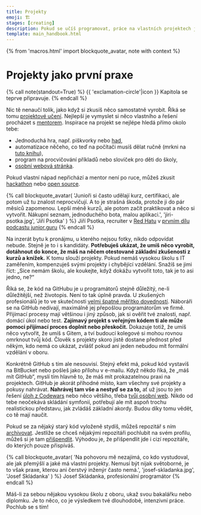 ```yaml
---
title: Projekty
emoji: 🏗️
stages: [creating]
description: Pokud se učíš programovat, práce na vlastních projektech je nejdůležitější věc na tvé cestě
template: main_handbook.html
---
```


{% from 'macros.html' import blockquote_avatar, note with context %}

# Projekty jako první praxe

{% call note(standout=True) %}
  {{ 'exclamation-circle'|icon }} Kapitola se teprve připravuje.
{% endcall %}

Nic tě nenaučí tolik, jako když si zkusíš něco samostatně vyrobit. Říká se tomu [projektové učení](https://cs.wikipedia.org/wiki/Projektov%C3%A9_u%C4%8Den%C3%AD). Nejlepší je vymyslet si něco vlastního a řešení procházet s [mentorem](mentoring.md). Inspirace na projekt se nejlépe hledá přímo okolo tebe:

*   Jednoduchá hra, např. piškvorky nebo [had](https://naucse.python.cz/2018/snake-brno/),
*   automatizace něčeho, co teď na počítači musíš dělat ručně (mrkni na [tuto knihu](https://automatetheboringstuff.com)),
*   program na procvičování příkladů nebo slovíček pro děti do školy,
*   [osobní webová stránka](candidate.md#osobni-web-a-blog).

Pokud vlastní nápad nepřichází a mentor není po ruce, můžeš zkusit [hackathon](collaboration.md) nebo [open source](collaboration.md).

{% call blockquote_avatar(
  'Junioři si často udělají kurz, certifikaci, ale potom už tu znalost neprocvičují. A to je strašná škoda, protože ji do pár měsíců zapomenou. Lepší méně kurzů, ale potom začít praktikovat a něco si vytvořit. Nákupní seznam, jednoduchého bota, malou aplikaci.',
  'jiri-psotka.jpg',
  'Jiří Psotka'
) %}
  Jiří Psotka, recruiter v [Red Hatu](https://www.redhat.com/en/jobs) v [prvním dílu podcastu junior.guru](../podcast/1.jinja)
{% endcall %}

Na inzerát bytu k pronájmu, u kterého nejsou fotky, nikdo odpovídat nebude. Stejně je to i s kandidáty. **Potřebuješ ukázat, že umíš něco vyrobit, dotáhnout do konce, že máš na něčem otestované základní zkušenosti z kurzů a knížek.** K tomu slouží projekty. Pokud nemáš vysokou školu s IT zaměřením, kompenzuješ svými projekty i chybějící vzdělání. Snažíš se jimi říct: „Sice nemám školu, ale koukejte, když dokážu vytvořit toto, tak je to asi jedno, ne?“

Říká se, že kód na GitHubu je u programátorů stejně důležitý, ne-li důležitější, než životopis. Není to tak úplně pravda. U zkušených profesionálů je to ve skutečnosti [velmi špatné měřítko dovedností](https://www.benfrederickson.com/github-wont-help-with-hiring/). Náboráři se na GitHub nedívají, maximálně jej přepošlou programátorům ve firmě. Přijímací procesy mají většinou i jiný způsob, jak si ověřit tvé znalosti, např. domácí úkol nebo test. **Zajímavý projekt s veřejným kódem ti ale může pomoci přijímací proces doplnit nebo přeskočit.** Dokazuje totiž, že umíš něco vytvořit, že umíš s Gitem, a tví budoucí kolegové si mohou rovnou omrknout tvůj kód. Člověk s projekty skoro jistě dostane přednost před někým, kdo nemá co ukázat, zvlášť pokud ani jeden nebudou mít formální vzdělání v oboru.

Konkrétně GitHub s tím ale nesouvisí. Stejný efekt má, pokud kód vystavíš na BitBucket nebo pošleš jako přílohu v e-mailu. Když někdo říká, že „máš mít GitHub“, myslí tím hlavně to, že máš mít prokazatelnou praxi na projektech. GitHub je akorát příhodné místo, kam všechny své projekty a pokusy nahrávat. **Nahrávej tam vše a nestyď se za to,** ať už jsou to jen řešení [úloh z Codewars](practice.md) nebo něco většího, třeba [tvůj osobní web](candidate.md#osobni-web-a-blog). Nikdo od tebe neočekává skládání symfonií, potřebují ale mít aspoň trochu realistickou představu, jak zvládáš základní akordy. Budou díky tomu vědět, co tě mají naučit.

Pokud se za nějaký starý kód vyloženě stydíš, můžeš repozitář s ním [archivovat](https://docs.github.com/en/repositories/archiving-a-github-repository/archiving-repositories). Jestliže se chceš nějakými repozitáři pochlubit na svém profilu, můžeš si je tam [přišpendlit](https://github.blog/2016-06-16-pin-repositories-to-your-github-profile/). Výhodou je, že přišpendlit jde i cizí repozitáře, do kterých pouze přispíváš.

{% call blockquote_avatar(
  'Na pohovoru mě nezajímá, co kdo vystudoval, ale jak přemýšlí a jaké má vlastní projekty. Nemusí být nijak světoborné, je to však praxe, kterou ani čerstvý inženýr často nemá.',
  'josef-skladanka.jpg',
  'Josef Skládanka'
) %}
  Josef Skládanka, profesionální programátor
{% endcall %}

Máš-li za sebou nějakou vysokou školu z oboru, ukaž svou bakalářku nebo diplomku. Je to něco, co je výsledkem tvé dlouhodobé, intenzivní práce. Pochlub se s tím!

<!-- {#

https://dariagrudzien.com/posts/the-one-about-your-github-account/

kam veřejně napsat, že tady chybí https://junior.guru/handbook/practice/#najdi-si-projekt info o tom, že projekt nemusí být unikátní? že to může klidně být todolist
protože mám pocit, že si to tak 2/3 lidí myslí, možná i víc

https://free-for.dev/

Challenging projects every programmer should try - Austin Z. Henley
https://austinhenley.com/blog/challengingprojects.html

https://www.frontendmentor.io/

https://codingcompetitions.withgoogle.com/codejam
https://adventofcode.com

Prozkoumat tohleto od Radka - https://www.codingame.com/start

ODKAZ + Oficiálna windows calkulacka je napisana v C++, open source tu https://github.com/microsoft/calculator Kalkulačky napísané v pythone nájdete tu https://github.com/topics/calculator-python

Návrhy na menší projekty, které si začínající programátor může zkusit udělat

Zen advice about code ownership
https://twitter.com/vboykis/status/1325972944636567553

jak na projekty https://discord.com/channels/769966886598737931/769966887055392768/897411691321643018

projekty: hypotecni kalkulacka, bot na CI o pocasi, git scraper, ...

nápady na "domácí projekty"

projekty vs zadání na pohovory

č.d jako projekt https://discord.com/channels/769966886598737931/769966887055392768/809182650497105930

Jak na projekty
https://docs.google.com/document/d/1gk-sER2SHuW6T9sJZyYg5nMUaKNh0w2_-5HCGiF9zxs/edit
https://discord.com/channels/769966886598737931/769966887055392768/817042156581421086

https://blog.cesko.digital/2021/06/zkuste-open-source

tipy na projekty - č.d nebo okopírovat věc (spotify, yablko kurz viz link)
https://www.linkedin.com/feed/update/urn:li:activity:6796762431776403456/
https://www.codementor.io/projects

https://www.heroine.cz/zeny-it/7047-jak-si-vybudovat-portfolio-a-ukazat-co-uz-v-it-umite

koľko HODÍN DENNE musím PROGRAMOVAŤ? (programátor radí) https://www.youtube.com/watch?app=desktop&v=LG-d_BOZE6k

big book of small python projects https://nostarch.com/big-book-small-python-projects, https://overcast.fm/+YStfd8vYo


https://www.facebook.com/groups/frontendistiprace/posts/3175112979423874

Jak tady už lidi radí, kurz nestačí - i kdyby ti to na kurzu nastokrát opakovali 🙂 Pár takových kurzů se blíží k tomu, aby to stačilo, ale i tak někdy pochybuju. Až se něco naučíš, potřebuješ si to pak sám na něčem vyzkoušet a dokázat tím sobě a později na pohovoru ostatním, že nabyté znalosti dokážeš samostatně aplikovat. Samostatně neznamená, že ti nesmí nikdo radit, to vůbec, ale že sám postupuješ a postupně něco tvoříš, debuguješ, hledáš řešení, vybíráš řešení, aplikuješ rady, analyzuješ problém, rozvrhneš si práci.

Takže přesně jak tady padlo, udělat appku na počítání slepic. Nejdřív jen HTML a CSS, pak něco rozhýbat přes JS. Pak přidat počítání bobků slepic. Pak přidat uložení do localstorage. Pak přidat možnost lajkovat slepice. Pak vylepšit design. Pak to třeba přepsat do nějakého frameworku. Tohle si po večerech ladit, ptát se všech okolo když se na něčem zasekneš, získávat sebedůvěru a učit se při tom další věci, které při tom samy vyplynou (Git, API, atd.) a budeš potřebovat je pochopit.

V průběhu to někam nahrát a ukazovat lidem, ať si do toho klikají a počítají slepice. Třeba ti i napíšou, že to nefunguje dobře na mobilu, nebo něco poradí. Nemusí to být hotové, protože to nebude hotové nikdy. Kód nahraješ třeba na ten GitHub a do CV dáš na oboje odkaz - na kód i výsledek. Vyladíš CV a už v průběhu, co vylepšuješ kalkulačku na slepice, začneš CVčko posílat na juniorní nabídky, nebo sem napíšeš znovu a nabídneš se, ale už s něčím v ruce. Jak by vypadal tvůj status tady, kdyby k němu byl odkaz na kalkulačku slepic? 😃 Jako zní to vtipně, ale já si myslím, že bys pár nabídek práce už i dostal.

Přes vlastní projekt máš šanci kompenzovat neformální vzdělání, které máš díky kurzu, rozšířit si vzdělání o další praktické věci, upevnit svoje sebevědomí a mít v ruce něco, co ukážeš na pohovoru. Pokud se budeš v průběhu tvorby projektu ptát a chodit na srazy Frontendistů a networkovat, najdeš si už i nějaké kámoše v oboru, kteří ti poradí, nebo něco dohodí.

Já tohle lidem radím na https://junior.guru/handbook/ a v klubu https://junior.guru/club/, který jsem pro juniory vytvořil přesně za účelem toho, aby měli někoho po ruce a dostalo se jim pomoci. Z toho co pozoruju, toto je ten osvědčený postup, jak ve tvém případě (a případě Zuzka Procházková, která tu psala komentář) postupovat.

Automated Code Review for C#, C++, Java, CSS, JS, Go, Python, Ruby, TypeScript, Scala, CoffeeScript, Groovy, C, PHP, Dockerfile, Shell, YAML, Vue, HTML, Swift, Kotlin, PowerShell, Dart and R source code | CodeFactor
https://www.codefactor.io/

TODO přidat do projektu:

Me osobne prijde, ze nejlepsi zpusob jak "se to naucit" je najit si problem(y) ktery te tizi, a zkusit s tim neco udelat. Zacnes od drobnosti (ano, na zacatku je tezky zjistit, co je drobnost, ale to je soucast procesu uceni se) typu "rucne neco opakovane pisu do excelu, tak si na to udelam program", nebo "hraju onlinovku a zajima me jak optimalne utracet zdroje a posilat vojacky do bitvy" (hmm, existuje vubec jeste fenomen veic jako Duna online a tak? Citim se starej), pak si zkusis napsat treba jednoduchou skakacku, nebo neco co ti pomuze ucenim se treba ciziho jazyka. Zjistis ze existuje neco jako sit a internet, tak si zkusis k ty skakacce treba pripsat druhyho hrace ovladanyho po siti...

pythonanywhere
https://www.facebook.com/groups/ucimepython/permalink/2784405088331098/

Nápady na projekty
https://www.reddit.com/r/learnprogramming/comments/i2c0ud/keep_being_told_to_build_projects_but_dont_know/

Python projects for beginners
https://www.reddit.com/r/opensource/comments/i2bqyx/i_made_3_current_python_projects_for_beginners/

Python Projects with Source Code – Practice Top Projects in Python
https://data-flair.training/blogs/python-projects-with-source-code/

Čus - v dnešním videu vysvětluje jak začít s prgáním, má tam doporučení na nějaký tutoriály, to je celkem standardní, ale na konci se mi líbí jak zmiňuje svůj první programovací projekt, to mi občas chybí, něco hodně konkrétního. https://www.youtube.com/watch?v=khqIPspzh4A

https://www.practicepython.org/exercises/

Jak na projekty - jak zjistit zda jsem si nevymyslel blbost
https://discord.com/channels/769966886598737931/789045589869461536/911723281869053952

web scraping sandbox
http://toscrape.com/

https://www.vaclavaky.cz/
https://github.com/jandolezal/energy-mix
https://jakbude.herokuapp.com/

review
https://discord.com/channels/769966886598737931/1089219133968752650/1096078922724163615

https://dariagrudzien.com/posts/the-one-about-giving-and-receiving-feedback/

Jak sehnat jobíky
https://discord.com/channels/769966886598737931/769966887055392768/857539026194399232


PROC NEDELAT ESHOPY
Rozhodně ne jako byznys model pro začátečníka v oboru. Fungující byznys modely v tomto směru:
- Jsme velmi náročný eshop a máme vlastní inhouse tým lidí, kteří ho dělají (Alza, Mall, CZC…).
- Jsme velká firma, která dělá pouze systém pro eshopy a to prodáváme ostatním (Shopify, v česku ShopSys), ostatní u nás provoz eshopu de facto outsourcují.
- Jsme velká agentura s týmy lidí a jsme schopni vytvořit nebo dlouhodobě tvořit náročný eshop úplně na míru jako subdodavatel. (Vlastně nevím, jestli toto v roce 2021 opravdu ještě existuje?)
- Jsme malá agentura nebo profesionál na volné noze. Umím(e) dobře WordPress, WooCommerce, Shopify, apod., všechno zvládám(e) naklikat, nastavit, přizpůsobit, doplnit custom šablony, nainstalovat pluginy, propojit, atd.
Třeba https://www.digismoothie.com/ je česká firma o pár lidech, dělají eshopy na míru, ale dělají je tak, že použijou Shopify a postaví to na tom 🙂 Protože kdyby měli dělat všechno, tak je to za a) zbytečné, b) by se zbláznili z toho, jak by se nadřeli.
Čím menší jsi, tím spíš se živíš rozšiřováním polotovaru v podobě WordPressu apod., jinak je to naprosto nerentabilní. Neříkám, že jako freelancer neseženeš zakázku na zhotovení eshopu, ale takové zakázky považuju za spojení pomýleného zadavatele a pomýleného zhotovitele, protože jeden nebo druhý by měli tušit, že platit zhotovení eshopu od úplných základů je blbost a reálně to má smysl opravdu až pro level na úrovni Alza, Mall, CZC, atd.
https://www.facebook.com/groups/144621756262987/permalink/847188889339600/?comment_id=847716445953511&reply_comment_id=848019465923209


včera a předevčírem mi bublinou prolétlo tohle vlákno https://twitter.com/varjmes/status/1363607492765376513, kde se lidé vyjadřují k tomu, jestli dělají side projects nebo ne. spousta lidí programuje v práci, ve volném čase už ne, to myšlení o programátorovi, co programuje od rána do noci se už posunulo. časté jsou sebevzdělávací side projects - vyzkoušet si technologie apod. nebo "cesta je cíl" - hraní si s projektem, ale nikdy nedokončit.

tipy na projekty
https://www.theguardian.com/news/datablog/2012/apr/25/baby-names-data
https://www.theguardian.com/news/datablog/2012/feb/14/highstreet-clothes-size-chart

Charakter juniorniho projektu
https://discord.com/channels/769966886598737931/788826407412170752/861505874539446282

--- https://discord.com/channels/769966886598737931/789087476072710174/862669093898813440
Jako nástroj doporučim naprosto boží TablePlus. Velmi lightweight, velmi rychlý, relativně levný https://tableplus.com/
---


--- https://discord.com/channels/769966886598737931/789087476072710174/864057143056662528
Zrovna ve čtvrtek jsem se na to víc koukal a úvodní video z této stránky má asi 25 minut a dá slušnou představu 😀
https://docs.docker.com/get-started/
---


--- https://discord.com/channels/769966886598737931/789087476072710174/864484645721604097
V minulosti měli limit 18 hod./den. Teď mají 550 hod./měsíc, případně 1000 hod./měsíc, když ověříš svojí identitu platební kartou. Průměrný měsíc má 730 hod. (konstanta, kterou je dobré si pamatovat, když procházíš ceníky cloudových služeb), takže by to mělo být v pohodě, i když tam pošleš Pingdoma/UptimeRobota.

Zdroj: https://devcenter.heroku.com/articles/free-dyno-hours#free-dyno-hour-pool
---


--- https://discord.com/channels/769966886598737931/769966887055392768/859041142553051138
Z mých poznámek, kde se dají sehnat projekty na rozjezd:

- https://junior.guru/practice/#projects
- dobrovolničení pro https://cesko.digital/
- okopírovat existující věc (viz co píše <@!419662350874837003> nebo yablko tu https://www.linkedin.com/feed/update/urn:li:activity:6796762431776403456/, nebo úplně pecka je toto https://github.com/danistefanovic/build-your-own-x )
- zpracování dat o jménech https://www.theguardian.com/news/datablog/2012/apr/25/baby-names-data, o velikostech oblečení https://www.theguardian.com/news/datablog/2012/feb/14/highstreet-clothes-size-chart
- nějaká další inspirace tady https://www.codementor.io/projects
- https://data-flair.training/blogs/python-projects-with-source-code/
- https://automatetheboringstuff.com/
- tady je spousta dalších nápadů  https://www.reddit.com/r/learnprogramming/comments/i2c0ud/keep_being_told_to_build_projects_but_dont_know/

Nejlepší samozřejmě je, když k tomu máš nějaký osobní vztah, tzn. něco, co ti usnadní život nebo tě bude bavit, ať už je to program, který analyzuje výdaje na účtu, hypoteční kalkulačka na míru, procvičování počítání pro děti, osobní web o nějakém koníčku... Trochu už se to řešilo i tady https://discord.com/channels/769966886598737931/769966887055392768/817042156581421086
---


--- https://discord.com/channels/769966886598737931/788832177135026197/887690090162298930
Al Sweigart byl teď hostem podcastu https://realpython.com/podcasts/rpp/77/  právě kvůli té nové knížce. Docela inspirativní na poslech a obsah knihy je volně i online zde: https://inventwithpython.com/bigbookpython/
---


--- https://discord.com/channels/769966886598737931/789107031939481641/990100877064953856
Chceš ale vlastně vědět, jestli už je máš znalosti na to to zkusit, že?

Takovou informaci ti koukání na ta zadání bohužel nemusí dát, protože nevíš jak na to, co z toho zvládneš budou reagovat v té firmě. Někde mají hodně velká zadání, která „nejdou“ dodělat, chtějí třeba vidět, kam se dostaneš za dva dny a jak to bude vypadat apod.

Neříkám, že se z toho něco nedozvíš, ale dává mi větší smysl udělat si samostatný projekt (tedy ne takový, kterým tě provází nějaký tutorial) a pak to jít zkoušet už na ty pohovory.

Nevíš na co narazíš. Ten proces není nějak standardizovaný jako maturity, firmy jsou různý, dělaj různý věci a lidi v nich jsou taky různí, takže co stačí někde nemusí stačit jinde atd.

Samozřejmě jde i o to, jestli chceš/potřebuješ změnu co nejrychleji nebo je ti jedno, že budeš doma sedět třeba půl roku nebo rok „zbytečně“. Ono i kdybys řekl, že se „to chceš pořádně naučit“ tak si myslím, že po nějakých základech už se stejně rychleji budeš učit ve firmě už jen protože tomu budeš moci věnovat o dost víc času.
---


--- https://discord.com/channels/769966886598737931/769966887055392768/974343605437206548
Mít každý, i malý projekt, v gitu není špatný nápad, zvykat si s tím pracovat je důležité.

Jestli to pak chceš poslat i na GitHub je na tobě. Je to tvůj GitHub a je ok tam mít i nějaké rozpracované nebo banální věci veřejně.

Ale! Pokud hledáš první práci, mysli ale na to, že ten GitHub tě reprezentuje a pokud už se na něj bude někdo dívat, tak nebude mít moc času ani motivace to procházet všechno. Proto si myslím, že je lepší tam mít 2-5 tvých nejlepších projektů a ostatní skrýt, protože pokud se tam někdo dostane, může si udělat mylný dojem o tom, jak komplexní věci už zvládáš.
Jasně, odkážeš na ně z CV přímo, ale nikdy nevíš, kdo a jak se kam dostane…
---


--- https://discord.com/channels/769966886598737931/769966887055392768/974689373226422292
Čtu tvůj případ až teď a chtěl jsem poradit, ale nemám co 😎 Už tady všechno padlo:

1. Pokud už máš v něčem základy, šup a tvořit, vykašli se na další kurzy a učení teorie. Nejvíc se teď naučíš tím, že vytvoříš něco reálného, ať už to bude super mario nebo appka počasí se sluníčky a mráčky. Můžeš projet <#788826190692483082>, nebo můžeme zkusit něco vymyslet speciálně pro tebe. Je jedno co to bude, jako praxe a jako ukázka na pohovoru se počítá cokoliv, klidně webovka pro tvoje morče, pexeso s dinosaury, nebo kalkulačka pojištění. Začít s něčím malým a pak po kouskách vylepšovat, sdílet to tady, klidně rozpracované, nechávat si radit (to je odpověď <@971787978689089676> jak nevyhořet na vlastním projektu <:thisisfine:900831851361501214> ).

2. Dva pohovory jsou málo a motivoval bych tě, ať zkoušíš dál, ale pokud nemáš projekt, tak to dělat nebudu. Vytvoř si projekt, vylepšuj ho postupně, ukazuj ho pak jako praxi, kterou máš. Nech si vyladit CV podle https://junior.guru/handbook/cv/ v <#839059491432431616>. A potom až selže desátý pohovor, pojďme se zamyslet nad tím, kde je problém.

Dík <@652142810291765248>, <@971787978689089676>, <@814084764838658111>, <@866239781313708045> a dalším, že jste už <@567592397647773706> tak pěkně poradili <:meowthumbsup:842730599906279494>
---


--- https://discord.com/channels/769966886598737931/788832177135026197/969844861714984980
Narazila jsem na toto, super jako inspirace na projekty: https://copyassignment.com/
---


--- https://discord.com/channels/769966886598737931/811910392786845737/966807181519372338
<:react:842332165822742539> React-like framework v <:python:842331892091322389> Pythonu pro terminál 🙂 Třeba se to bude někomu hodit na projekt: https://github.com/Textualize/textual
---


--- https://discord.com/channels/769966886598737931/788832177135026197/965331497106165800
**Hromada zdrojů pro ruzné UI, stock media, Icons, Favicons, tools a miliarda dalšího!**
_Doporučuji si to připíchnout někde do záložek :-)_

_Velmi často aktualizované a přidávané další užitečné zdroje._

- https://github.com/bradtraversy/design-resources-for-developers#favicons
---


--- https://discord.com/channels/769966886598737931/769966887055392768/965219975793098842
Tip na projekt: když nevíte, co nového vytvořit, zkuste místo toho něco zkopírovat 🙂 https://dev.to/eknoor4197/i-built-a-devto-clone-from-scratch-including-the-api-56k9
To mi připomíná, že někdo takhle před lety přinesl na pohovor do Seznamu vlastnoručně vytvořenou kopii Seznam homepage. Prý byl úspěšný 🙂 Dává to smysl i z toho pohledu, že pak mate hromadu společných témat k diskuzi.
---


--- https://discord.com/channels/769966886598737931/769966887055392768/907183575244345355
https://www.reddit.com/r/learnprogramming/comments/2a9ygh/1000_beginner_programming_projects_xpost/
---


--- https://discord.com/channels/769966886598737931/811910782664704040/1085161148330029156
Třeba má někdo detailnější poznámky, ale alespoň body ze včerejšího povídání tady v klubovně.
Nebudu to ale vysvětlovat ani rozepisovat.

**Časté chyby začátečníků, když píšou HTML a CSS**
– nekódují podle návrhu, přestože to je většina práce pro většinu těch, co CSS tvoří
– kódují podle návrhu v PNG/JPG apod. místo Figmy (případně XD nebo Sketche)
– berou návrh příliš doslova (vlevo 39px, vpravo 40px…)
– berou návrh od oka: nedávají hodnoty z Figmy
– kopírují „CSS“ z Figmy, přestože 98 % těch hodnot nemá správné jednotky, případně nejsou dostatečné (font-family)
– nastavují `width` častěji než je nutno a ještě pevnými jednotkami (nevyužívají % apod.)
– nastavují `height`, které není potřeba nastavovat skoro nikdy – výška elementů vzniká z velikosti obsahu (často velikosti písma, line-height atd.) jeho paddingů, marginů, borderů atd. ne tak, že nastaví `height`
– zbytečně zaokrouhlují, i 5 desetinných míst je v pořádku
– používají padding tam, kde by stačil margin nebo dokonce gap
– nevyužívají dědičnost vlastností pro nastavení vlastností textu v celé stránce/webu
– jejich css selektory kopírují strukturu v HTML např. `body header p { … }` apod.
– používají v selektorech ID (stačí elementy, třídy + pseudoelementy, pseudotřídy atd.)
– využívají proměnné (custom properties v CSS nebo proměnné v Sassu) tam, kde nemají moc smysl
– používají _CSS reset_, který „smaže“ přiliš mnoho výchozích vlastností a musí je pak znovu nastavovat, spousta práce navíc
– mají „špatně“ nevalidní kód, nevyužívají validátor („dobře“ nevalidní kód je takový, který nic nerozbije, validita sama o sobě velkou hodnotu nemá)
– nekomentují si kód a za pár dní neví proč tam je to, co tam je

A dvě věci, které jsem myslím nezmínil.
– v Sassu příliš vnořují, špatně se to čte
– neporovnávají návrh s výsledkem v prohlížeči
– netestují ve všech možných šířkách (a případně i výškách).
---


--- https://discord.com/channels/769966886598737931/811910782664704040/1077904819328651344
V <#1075155024965025792> <@1016967149371277323> otevřela téma webu jako portfolia frontendisty.
Nemyslím si, že je nutné ho mít, ale mají ho všichni klienti <:coreskill:929824061071192084> CoreSkillu, kteří s námi procházejí cestou z „umím málo“ do „mám první práci“.

Proč? Protože je to výborné zadání na jednoduchý statický web, kterým začínáme a je méně motivující dělat nějaký cvičný, který se pak zahodí, než tohle, co má nějakej smysl a navíc obsah je jasnej. Taky je časem větší motivace ho upravovat a vylepšovat.
---


--- https://discord.com/channels/769966886598737931/1069298711202644051/1072093745635405924
Já vím, jak jsi to myslel, ale trochu se v tom pošťourám 🙂
> použitelná pro prezentaci mých dovedností, když odkaz posílám při odpovídání na nabízené pracovní pozice
Něco jsi vytvořil a je to odrazem tvých znalostí. Použitelné je tedy cokoliv, co zrovna vytvoříš, jelikož to dává firmě informaci o tom, co zhruba tě budou potřebovat doučit. (Slovo „zrovna” je důležité, protože neaktualizovaná věc stará půl roku, rok, by už asi tvé současné znalosti neodrážela.) Neexistuje žádná laťka projektu, za kterou když se dostaneš, je to použitelné. Můžeme vychytat nějaké chybky, které dělá každý začátečník. Ty si je opravíš a tím vylepšíš své znalosti. Takže se nestane opět nic jiného, než že projekt zrcadlí tvé znalosti. Prostě tvoř, vylepšuj a sem tam to zkus poslat na nějaké firmy s CVčkem. Pak ta otázka nestojí, jestli je to dost dobré, ale jestli si ta konkrétní firma vyhodnotí, že na ty konkrétní úkoly, na které tě potřebuje, tě se zvými zdroji zvládne zaučit z té úrovně, kterou si domyslí podle tvého projektu.
---


--- https://discord.com/channels/769966886598737931/1067513448168181850/1067758031472967750
hele mám 6 projektů
---


--- https://discord.com/channels/769966886598737931/1054825337160212571/1057998994980221040
<@668226181769986078> Myslím si, že i jinak proaktivní jedinci můžou mít s projekty problém, ať už se bavíme o jejich vymýšlení nebo realizaci. Společný projekt podle mě člověka více "nakopne", vyzkouší si (byť třeba v hodně omezené míře) spolupracovat s někým jiným a může se u toho naučit věci, se kterými se u samostatného projektu setkat nemusí 🙂 Může se tak třeba podílet i na něčem větším, co by jinak sám nezvládl. Někdo by to taky mohl vidět jako hybrida vlastního projektu a přispívání do něčeho open-source 🤷‍♂️

Moje představa zjednodušeně v bodech ⬇️ ⬇️ ⬇️ Hlavní jsou první dva body, další dva už jsou jen takové doplňky.
---


--- https://discord.com/channels/769966886598737931/1049695821962170498/1049697487209910272
Zkusím ti to dilema vyřešit: pokud se hlásíš na frontendové pozice, tak to musíš mít 100%, pokud ne, tak nepotřebuješ ani web.
---


--- https://discord.com/channels/769966886598737931/983615979881906197/983620893458702356
Pokud bys neměl projekt, tak na https://www.frontendmentor.io/ jsou zadání včetně návrhů.

Tenhle je zadarmo https://www.frontendmentor.io/challenges/space-tourism-multipage-website-gRWj1URZ3 (spíš webovka, ale můžeš ji udělat v Reactu, že jo…)

Jsou tam i víc JS věci typu pexeso https://www.frontendmentor.io/challenges/memory-game-vse4WFPvM a další
https://www.frontendmentor.io/challenges?difficulties=5,4&languages=HTML|CSS|JS

**Pokud bys dělal něco jinýho než *Space tourism*, tak si zaplať těch 12 dolarů na 1 měsíc a stáhni si zadání včetně souboru Figma, což je grafický program ve kterým dělá návrhy webů většina designérů. Je zadarmo (pro tvoje účely) a měl bys umět z něj vytáhnout jak co má přesně vypadat.**
---


--- https://discord.com/channels/769966886598737931/1113873887445397564/1113931127531520050
Junior guru je skvělá příručka. Nauč se základy , udělej alespoň jeden velkej projekt, vymazli github -cv. Následoval jsem tyhle kroky a fungovalo to. Ale nemůžeš vynechat ten projekt. Musíš si prostě tim ušpinit ruce a zaměstnat hlavu. Když si vymyslíš svůj, bude tě to více bavit. Ale musíš vytvářet. A googlit ,jak na ty dílči kroky, ne procházet něčí osnovu. Protože to tě nenutí tolik přemýšlet. člověk  nesmí skončit u piškvorek z návodu, musí přidat něco svého co ho donutí se posunout. A bude to nepříjemné, když se zasekneě. Stalo se mi to hodněkrát. Celý den jsem strávil na tom , jak udělat jednu věc, kterou senior napíše za  20 minut.  Bylo to peklo, říkal jsem si , tohle už je můj limit.  Ale pak jsem to vždy nějak napsal a fungovalo to. Po třech měsích v práci se stydím, za svůj projekt, se kterým jsem se o tu práci ucházel. Ale podle mě bylo to co zaměstnavatele přimělo mě vyzkoušet. To , že se pokusím udělat to co jsem si dal za úkol i když to je náročné. Protože ten projekt je  pro začátečníka podle mě náročnější než kurz.  Ale zábavnější. A určitě tě vědomí toho, že si to dokázal vyrobit, naplní víc, než certifikát.
Nechci hodnotit výše zmíněné kurzy,  určitě mohou pomoci získat znalosti. Ale upřímně si polož otázku, jestli ty nepotřebuješ jen aplikovat a procvičit to, co už si minimálně jednou slyšel. Fandím ti. Máš výdrž a když nepolevíš, tak se ti ten cíl splní. Sleduji tě už dlouho a opravdu držím palce. Kdyby si měl pocit, že se chceš na něco z mé cesty zeptat, klidně napiš. Ale opravdu, zkus jít za tu hranu, toho, co se ti třeba nechce..tam tě totiž čeká to ,co chceš 🙂
---


--- https://discord.com/channels/769966886598737931/788826190692483082/1119196194686648410
Pro ilustraci, tady je screenshot z plánovací tabulky, jak probíhal vývoj tohoto projektu.
---


---
https://neal.fun/space-elevator/ a dalsi na https://neal.fun/ jako inspirace
---


--- https://discord.com/channels/769966886598737931/811910782664704040/1136353788438007968
Zajímavé věci se ženou do CSS. Líbí se mi, jak si s tím vším borec hraje ❤️ Prostě jen proto, že může. Možná je to inspirace i pro juniory - až budete pracovat, tak budete muset dělat na užitečných věcech. Ale ve svých projektech si můžete hrát 😄 https://slideslive.com/39000629/supercharge-your-skills-with-creative-coding
---


--- https://discord.com/channels/769966886598737931/811910392786845737/1127897051741560883
Přivedlo mě to i na projekt refurb, který umí „modernizovat“ kód: https://github.com/dosisod/refurb Umím si představit, že by to šlo pustit na kódu nováčka v Pythonu a že by to umělo doporučit, jak nějaké věci jde s novějšími verzemi Pythonu udělat jednodušeji nebo chytřeji.
---


--- https://discord.com/channels/769966886598737931/811910392786845737/1127896694323949619
Zajímavý článek o tom, jak použít GitHub API a najít zajímavé nové projekty v Pythonu za účelem toho, že by do nich mohl člověk třeba i přispět v rámci open source: https://mostlypython.substack.com/p/exploring-recent-python-repositories
---


--- https://discord.com/channels/769966886598737931/769966887055392768/1196419372537876502
Často tu někdo řeší/řešil **výběr/vypracování prvního projektu**. Můžu doporučit tento článek: https://blog.boot.dev/education/building-your-first-coding-project/ Jsou tam samozřejmě zmíněně věci týkající se přímo dané vzdělávací platformy a zaměření (backend), ale i tak si myslím, že jde o dobré čtení 🙂
---


https://nedbatchelder.com/text/kindling.html


--- https://discord.com/channels/769966886598737931/1202963994420449380/1203002747532877874
Souhlasim s tim co bylo receno, ostatne se ti bude i lepe povidat o projektu, ktery je ti blizsi a ktery pouzivas. Dulezite take je, v jakem je ten projekt stavu - velky dojem, alespon na me, udela treba README kde je popsane jak projekt spustit, prilozene testy, nejaka standardizace atd proste ty veci ktere jsou casto vnimane jako "navic" a pritom jsou tolik dulezite pro realnou praci v pythonu. Zaroven jsou to ty veci, ktere cloveka bavi kdyz dela na projektu co je mu blizky a bavi ho si to vysperkovavat.

Par bodu na ktere se doporucuju podivat (a bez kterych si nedokazu predstavit realny projekt v jakekoliv firme):

* `README.md` s popisem co a jak to dela, jak to nainstalovat a rozjet
* `pyproject.toml` (nebo `setup.py`, `setup.cfg`, konkretni implementace je vcelku jedno) se zavislostmi (vcetne verzi)
* `pre-commit` s beznymi hooky jako `black` nebo `isort` ci `flake8`
* testy + instrukce jak je pustit v README
* Continuous Integration (CI) bohate staci github actions
* `Dockerfile` ci rovnou `docker-compose.yaml` ktery pusti cloveku demo
* screenshot (pokud je to relevantni) v README

Neni potreba ani jedna z tech veci a asi nikdo neceka, ze takovy projekt bude mit vsechny, ale kazda pomuze. Vzdy radsi uvidim jeden projekt ktery ma alespon par techto veci nez 4x rozpracovany tutorial.
---


--- https://discord.com/channels/769966886598737931/1206299260153237544/1206341306700529715
Souhlas s ostatními a trochu to rozepíšu:
- **více autorů kódu?** čtu: paráda umí nějak spolupracovat na kódu a když budu chtít vidět, co dělala ona, není to moc problém i když pokud to bylo nějak vymezené (třeba A dělal frontend a B dělala backend), tak bych to ještě rovnou zmínil v README
- v extrému si umím i představit, že na větším „cizím“ projektu někdo udělá pár pull requestů, tak odkáže přímo na ně a ne nutně na celý projekt
- **reviews?** čtu: super, někdo se už tomu začátečníkovi věnoval, není to čistej samouk, kterej má většinou hrozný díry
- i když je to projekt toho jednoho člověka nebo není, tak bych se stejně ptal, jak to funguje, co tam bylo těžký atd. jeden člověk dneska může, klidně i sám, spoustu věcí opsat nebo si nechat vygenerovat AI, aniž by jim příliš rozuměl.
---


Don't contribute to open source
https://www.youtube.com/watch?v=5nY_cy8zcO4


--- https://discord.com/channels/769966886598737931/1076121659976720494/1212283617808486411
Kdo obcas koukne na muj github, tak si muze vsimnout, ze tam pribyvaji ruzne casti kodu, nove tridy, metody a tak.
S <@708265650619154521> jsme udelali ohromny pokrok (alespon z me strany) a navic se na tom hodne ucim. Velky plus je to, ze mi Dale pomaha hodne 🙂
Jde to dobrym smerem, momentalne pracujeme na vyberu hry. Je to trochu tvrdsi orisek pro me, ale na druhou stranu uz vim +- co a jak. Chybi mi jeste ta zkusenost, kterou ma Dale.
Dale mi vcera odpoledne poslal zajimavou a velmi motivujici zpravu, cituji: ,,Neboj se experimentovat, neboj se
udelat rozhodnuti, vzdycky to muzes prepsat, zvykej si na to. Udelat "spravne" rozhodnuti na zacatku je temer nemozne.”

Toto me hodne namotivovalo 🙂
---


--- https://discord.com/channels/769966886598737931/788826407412170752/1212371552457330719
A nemá smysl se tím, především v případě domácího projektu, nějak trápit. Mám co mám. Ukážu, co mám. Jasně, za půl roku můžu třeba ukázat víc, ale to je nekonečný závod. Je lepší nechat posoudit druhou stranu, jestli je to pro ně dost, než se upinat na to, ze něco musí mít nějakou laťku, aby to bylo “dokončené” 🤷‍♂️
---


--- https://discord.com/channels/769966886598737931/769966887055392768/1212356957240033331
> My advice to a beginner dev struggling with their side-projects would be to always make sure that you're doing them for yourself, and for the right reasons. Instead of approaching your first project purely as a means to make it big or to impress recruiters, see it firstly as a means to learn and explore what's possible.
https://robbowen.digital/wrote-about/abandoned-side-projects/
---


--- https://discord.com/channels/769966886598737931/1215708215527088218/1217120094392553503
Přijde mi strašně super, že když něco vytvoříš, tak si z toho uděláš video, aby to šlo ukázat. Odkaz na takovou věc se pak dá dát i do CVčka a je to mnohem efektnější, než ukazovat kód. Je jasný, že kód je to důležité, ale holt jsme jenom lidi a když se to dobře odprezentuje, vždycky to zaujme víc. Kéž by tohle umělo víc juniorů.
---


Souhlasím, že dělat nějaké projekty navíc po večerech by nemělo být nutnou podmínkou, ale u juniorů to tak bohužel je, a to především u těch, kteří usilují o career switch a musí tím kompenzovat chybějící formální vzdělání nebo prostě jakoukoliv jinou praxi.


Zadání práce na doma mi dává smysl jen pokud není kód, nad kterým se můžu s kandidátem bavit a když ten kód je, ideálně bez práce dostupný na GitHubu, tak nemá cenu je zadávat.
A na pohovoru se budu (kromě samotné náplně práce) bavit právě o tom kódu… Ne každý si může dovolit mít projekty, ale pořád je to mnohem víc lidí, než si může dovolit studovat VŠ.


Když jsme u toho, tak sice říkáme GitHub a veřejně, ale ve skutečnosti prostě chci vidět kód a pokud je vystavený takhle, tak je to prostě pohodlné, nic víc.


Ber to tak, že na GitHub ti nikdo nekouká, i když je to veřejné, dokud mu k tomu nedáš hodně dobrý důvod. Těch profilů je tam milion a dá velkou práci způsobit, aby se tam někdo na něco koukal, když chceš 🙂


@Honza Javorek jj, o tom vím, díky. Používám ještě popis repositáře, aby na první pohled bylo jasné, že jsem nepsala kód, ale odněkud převzala.

K ostatním projektům doplň informace přímo na GitHubu i do README.md a někam je nasaď, statické jdou přímo na GitHubu.

GitHub mám, ale projektov nemám veľa, sú skôr menšie a momentálne pracujem na jednom rozsiahlom, na ktorom to celé sebaprezentovanie tak nejak staviam. Tiež som si vzala k srdcu rady ohľadom GitHubu a pomaly dokončujem popisy a Readme ku všetkým projektom, takže keď to budem mať hotové, tak to určite zazdieľam do


![👍](https://discord.com/assets/7a934d8b65db3219592b.svg) **dobrý nápad**: Poslat se žádostí o práci odkaz na svůj veřejný projekt na GitHubu
![👎](https://discord.com/assets/cac0458c05c01c5f03c1.svg) **špatný nápad**: Poslat se žádostí o práci odkaz na svůj veřejný projekt na GitHubu, kam jste commitli a pushli také složky jako `__pycache__`, `node_modules` a další a taky přístupy na ssh, k databázi a k emailu, které ta aplikace využívá.
- Tak poprvé se to dá pochopit, když se to stane podruhé, tak už je to docela špatný (a smutný).
- Github se to trochu snaží hlídat, ale samozřejmě to není stoprocentní: [https://docs.github.com/en/code-security/secret-security/about-secret-scanning](https://docs.github.com/en/code-security/secret-security/about-secret-scanning "https://docs.github.com/en/code-security/secret-security/about-secret-scanning")
- Jasně. Ty složky, co jsem jmenoval, se do verzovacího systému nepřidávají, protože to nemá smysl. Je to spíš znak toho, že ti jako samoukovi a začátečníkovi něco uteklo.
- Ostatně to druhý taky, ale přeci jen to je o dost větší chyba, protože jde o bezpečnost.
- Přístupy = heslo + jméno.
- SSH je vlastně přístup na nějaký server [https://searchsecurity.techtarget.com/definition/Secure-Shell](https://searchsecurity.techtarget.com/definition/Secure-Shell "https://searchsecurity.techtarget.com/definition/Secure-Shell")
- Databázi taky nechceš mít veřejně přístupnou a ani nějaký e-mailový účet.
- Jsou místa v konfiguracích nebo prostě v kódu, kde je potřeba ty přístupy mít, to je jasný, ale řeší se to tak, aby nebyly přímo v kódu a tedy v repozitáři i kdyby nebyl veřejný.



- název repozitáře `python-012021.` mě triggeruje hned dvakrát - ta tečka na konci, a to (asi) datum, které se dá vykládat třemi způsoby ![🙂](https://discord.com/assets/6e72cca8dcf91e01fac8.svg)
- `.DS_Store` má asi být v `.gitignore`, ale aspoň je vidět, že máš macOS ![🙂](https://discord.com/assets/6e72cca8dcf91e01fac8.svg) (např. v [https://github.com/MartinaHytychova/martinahytychova.github.io](https://github.com/MartinaHytychova/martinahytychova.github.io "https://github.com/MartinaHytychova/martinahytychova.github.io"))
- tohle asi taky mělo být v gitignore? [https://github.com/MartinaHytychova/CSharp_Calculator/tree/master/obj](https://github.com/MartinaHytychova/CSharp_Calculator/tree/master/obj "https://github.com/MartinaHytychova/CSharp_Calculator/tree/master/obj") a adresář bin nejspíš taky
- hele, apiKey ![🙂](https://discord.com/assets/6e72cca8dcf91e01fac8.svg) [https://github.com/MartinaHytychova/pet-finder/blob/main/src/db.js](https://github.com/MartinaHytychova/pet-finder/blob/main/src/db.js "https://github.com/MartinaHytychova/pet-finder/blob/main/src/db.js")
- jinak ten pet-finder vypadá už aspoň docela netriviálně ![👍](https://discord.com/assets/7a934d8b65db3219592b.svg) ![🙂](https://discord.com/assets/6e72cca8dcf91e01fac8.svg) škoda, že má generické readme. A dokonce i nasazené to je ![👍](https://discord.com/assets/7a934d8b65db3219592b.svg) [https://pet-finder.netlify.app/#/](https://pet-finder.netlify.app/#/ "https://pet-finder.netlify.app/#/")
- Pokud zakladate novy repozitar na GitHubu, muzete rovnou pridat .gitignore pro dany jazyk/ide. Pripadne se da pro vetsinu jazyku stahnout tady - [https://github.com/github/gitignore](https://github.com/github/gitignore "https://github.com/github/gitignore")
- S těmi tokeny apod. doporucuju projít si [https://12factor.net/](https://12factor.net/ "https://12factor.net/"), to je v podstatě standard, jak se dnes delaji webové aplikace z hlediska konfigurace, nasazováni, apod. Mnoho lidi by řeklo ze to je takový nepsany, obecně prijimany standard, ale on není nepsany, je popsaný tady na tom webu ![😀](https://discord.com/assets/503f3c92fca30bb4275f.svg) Především [https://12factor.net/config](https://12factor.net/config "https://12factor.net/config") se konkrétně zabývá tím jak dělat konfiguraci tak, aby se nemusel nějaký token nebo heslo commitnout do gitu, kde to uvidí všichni
- gitignore.io




Bylo by fajn v tom CV k MealPalu dát nějaký testovací login. Ne každému se bude chtít registrovat, aby viděl funkcionalitu uvnitř a venku jí tolik k vidění není a to je velká škoda!

Vše, co jsem nenapsal mi přijde fakt fajn 👍 , máš u všeho na GH popisky, readme (u jednoho ne, ale to je nějakej cvičnej Czechitas projektík, možná bych ho schoval), url atd. Máš i pořádnej velkej projekt a tak dále. Držím palce.


Jinak pokud bys chtěl ještě víc zdůraznit, že https://github.com/spaze/libini-djgpp je jen pro archivní účely, můžeš teď na GH repo přímo označit jako archivované, což dá návštěvníkům na první pohled jasnou message. Je to repo > settings > dole dole dole danger zone > Archive this repository


https://www.drmaciver.com/2015/04/its-ok-for-your-open-source-library-to-be-a-bit-shitty/


Taky mrkni na .gitignore a přidej si tam složku .idea.


Mrkni na https://www.makeareadme.com/ jsou tam dobré tipy na to, jak a co napsat.

Taky využij funkce GitHubu a doplň popisy těch projektů. Radši dobrou češtinou než špatnou angličtinou.

Nicméně v kódu je asi lepší angličtina pro názvy proměnných i když upřímně je to to poslední, co bych při zkoumání toho, jak někdo přemýšlí řešil. To už by mě víc zajímalo, jestli ty názvy opravdu popisují to, co obsahují nebo co funkce dělají…



Těm projektům na Githubu chybí třeba popis, co to vlastně je, jak to funguje, a odkaz na nasazenou verzi, ale asi na tom ještě pracuješ. Bude se to hodit, až/pokud se těmito projekty a svým Github profilem budeš prezentovat při hledání práce.

gitleaks projdou kod a oznami vsechno co vypada jako token atd.



dobrá, upravím to podle toho co jste mi napsal, zdá se to celkem i rozumné, a jsem rád za nějakou zpětnou vazbu od někoho kdo se tomu aktivně věnuje, mohl bych se ještě zeptat jak by měl vypadat ideálně github? většina projektu mam převážně ve azure devops, a jen nějaké vybrané jsem si dal do nového github učtu https://github.com/LukePavelka

jedno zadaní od firmy, které jsem vypracoval, jsem si dal taky na github, kritickou chybu nejspiš vidim v tom že jsem udělal jeden velky commit až pak když jsem to měl skoro hotové



Líbí se mi, že projekty maji README, ze kterého jde pochopit, o co jde. Kód samotný úplně neposoudím, ale jinak mi to přijde v pohodě. Jestli je někde jeden velký commit, s tím nic nenaděláš, pokud by se tě na to ptali u pohovoru, tak řekneš, že si to uvědomuješ a že se holt učíš, tak už víš, že se to má dělat jinak. Ale ani jeden velký commit, pokud je na začátku projektu, není úplně chyba. Typicky „initial commit“ v repozitáři může být dost velký, protože před tím, než byl kód Open Source na GitHubu, mohl vzniknout někde vedle a tímto commitem se vše teprve dostalo do repozitáře.



Vpravo nahoře se dá u jednotlivých projektů kdyžtak dopsat jedna větička o projektu a přidat případně odkaz, pokud projekt třeba jede někde spuštěný a má svou webovku.



Zaujalo mě, že některé projekty mají dva contributors, podle jména si vyvozuji, že máš dva GitHub účty. Je pro to nějaký důvod? Přijde mi škoda dělit svou aktivitu na dva účty, pokud ten jeden nepoužíváš na nějakou podvratnou činnost nebo jej nechceš spojovat s vážnou prací (ale jak vidíš, tím že tam má commity, tak se na něj stejně doklikám). Pokud jeden účet nepoužíváš, repozitáře lze přesunout mezi uživateli. Commity na účty GitHub páruje podle e-mailů, takže stačí starý účet smazat a e-mail, pod kterým jsou commity vytvořeny, si přidat k tomu účtu, který chceš používat (GitHub účet může být spárovaný na více e-mailů).


A k těm si vyplň **dobře** 1) popis, abych rychle zjistil o co jde už z přehledu a url přímo na GitHubu, abych se mohl podívat na běžící web, pokud to jde (k tomu ne moc podstatná věc, [https://pet-finder.netlify.app/#/](https://pet-finder.netlify.app/#/ "https://pet-finder.netlify.app/#/") -> [https://pet-finder.netlify.app/](https://pet-finder.netlify.app/ "https://pet-finder.netlify.app/")) 2) readme soubor, nějaký rady na [https://www.makeareadme.com/](https://www.makeareadme.com/ "https://www.makeareadme.com/") abych jako zkoumač toho, co umíš a) snadno a bez práce zjistil o co jde detailněji a třeba jaký technologie / knihovny atd. si tam použila atd. b) uměl si to v případě zájmu snadno rozjet a otestovat sám c) viděl, že dokumentuješ

U každého projektu minimálně do README napsat co to je (mapa útulků), v čem to je vyrobené (React...), proč jsi to vyrobila (dlouhodobě urdžovaný hobby projekt / jednorázové cvičení na kurzu / nějaká cvičení / ...).

A pokud si jsi vědoma nedostatků na tom projektu, lze je do README napsat a přiznat taky: třeba že víš, že tam nejsou testy nebo že blbne přihlašování, ale už se projektu intenzivně nevěnuješ, tak to tak necháváš. Nebo že se k tomu zas někdy chceš vrátit, až bude čas, a napsat, co se tam chystáš vylepšit (todo / roadmap)


dokumentace: Začal bych minimalistickou verzí, kterou zvládneš třeba za hodinu nebo méně. Prostě si dej časový limit a stihni to. Rozepsat to případně můžeš potom.

Já bych asi nějaký opravdu „odpadní“ nebo interní, dočasný apod. radši dal private, míň práce než psát u každýho, že to je jen cosi, co není nic moc a není to udržovaný, což si stejně spousta lidí nepřečte a nedá se vyloučit, že na to nějak nenarazí.


Za sebe: do repositářů, které pošleš, budu koukat na kód a jak pracuješ s gitem. Do těch ostatní nahlédnu také, ale bude mě zajímat spíš jejich historie, než kód: jestli je to tvůj kód, nebo cizí, jak jsou velké commity a jaké píšeš commit messages. To totiž vypovídá o tom, jaké máš návyky: pokud jsou tam commit messages ve stylu "asdfasdf", kde jsou navíc soubory, které spolu očividně nesouvisí, tak to nejspíš značí, nepostupuješ dostatečně organizovaně a ve stresu přestaneš dodržovat konvence. Ten, kdo dokáže udržovat smysluplnou historii vždy, má určitě plus.
Já na tohle zkusím napsat svůj pohled. Dělám většinou technické hodnocení kandidátů a většinou mám max 15-20 minut, abych se dozvěděl co nejvíc o kandidátovi před ústním pohovorem. Takže pokud mám v ruce konkrétní repo, začnu tím. Pak se samozřejmě podívám i zběžně na ostatní projekty. Za mě je lepší, že vidím nějakou aktivitu, i když to jsou školní projekty. Ale rozhodně chlubit se čistě školními projekty nedoporučuji (jsou zde i výjimky). V kódu se většinou dívám jak ten člověk píše kód = má jednotný styl (teď jsem viděl školní projekt, kdy v části souborů bylo odsazeno tabem místo 4 mezer v pythonu), jestli tam používá české komentáře (na tohle jde zavést řeč) Jelikož se u nás ve firmě komunikuje výhradně v AJ, tak u nás musí být všechen kód komentován v AJ... Doporučuji, zkus si tohle 20 minutové kolečko sama na náhodném uživateli a dá ti to představu, kolik zhruba stihneš projít. U ústního pohovoru se pak na kód trochu obrátím, ale zajímají mě i další věci, které v kódu nenajdu.


„... každého věc a svoboda mít na GitHubu co chce.“ To není tak úplně pravda: znám člověka, co na GitHubu chtěl mít práci někoho jiného, vydávat jí za svojí a vydělávat na ní. To bych určitě neoznačoval za jeho svobodu. ![🙂](https://discord.com/assets/6e72cca8dcf91e01fac8.svg) Vím, extrémní případ, ale i s tím je nutné počítat a jakýkoliv kód s nejasným autorstvím (nebo očividně zkopírovaný odjinud) může vyvolat otázky.

Jasně, psal jsem to ne absolutně, ale v kontextu juniorů, kteří podle mě někdy až moc přemýšlí nad tím, jestli by jejich GitHub neměl být učesaný na míru pohovorům. Můj názor je, že ne, že GitHub je moje osobní skříň, kam si odkládám cokoliv, na čem pracuju. Že ta skříň je zároveň i vitrínka pro kolemjdoucí, to je jen příjemný bonus, protože nemusím posílat kód, který chci někomu ukázat, po zipech v mailu.



Když to tady tak čtu, tak mi čím dál víc dává smysl varianta, ke které zatím směřuju: mít pár veřejných projektů v repre verzi = bez komentářů nebo s minimalistickýma v AJ, a zbytek, nebo klidně totéž, v private výukové verzi = podrobně okomentované, abych si i s delším odstupem byla schopná vzpomenout, proč jsem něco napsala tak a tak. Rozhodně ale takové komentáře nemůžu vystavovat veřejně, s tím mám už i přímou negativní zkušenost. Tolik k té svobodě na githubu ![🙂](https://discord.com/assets/6e72cca8dcf91e01fac8.svg)



--- https://discord.com/channels/769966886598737931/1090649291804135485/1090912862542766121

Pokud ti to pomůže, tak je to asi nejčastější chyba začátečníků. Možná bych to měl mít někde napsané, až budu mít v příručce hezkou stránku o projektech 🤔

---


--- https://discord.com/channels/769966886598737931/1082249171278512151/1083785079702163496

Na GitHubu může být ještě detailnější, ale tam nebude koukat recruiter, ten mrkne CV, řekne si, hele má nějakou appku, něco dělá, to pošlu dál. Na GH zase kouká spíš ten technickej člověk, co to posuzuje, mrkne na README, mrkne na kód.

---


--- https://discord.com/channels/769966886598737931/1082316811703427102/1082316817424466000
Mám nějaké vlastní drobné "projekty" a ráda bych je na GitHub dala jako ukázku práce, hlavně přímo kvůli hledání práce, kvůli komunitnímu hodokvasu a poznámkám ani ne 🙂 A teď.
Mám například aplikaci v shiny (dělám v Rku). Takže na GH nahraju kód a do readme dám odkaz na tu apku na webu, kde je možné ji vyzkoušet? Obdobně, když mám script (je to správně použitá terminologie?), kde jsem zpracovala data (u kterých si ani nejsem jistá, jestli bych je mohla publikovat, nejsou moje) a dělám tam klasifikátor - udělám to tak, že nahraju do GH kód, popíšu v readme, co ten script dělá a pak tam například někam nahraju grafy nebo screenshoty úspěšnosti, které z toho klasifikátoru na konci vypadly? Pochopila jsem to správně?
Jde mi o to, že je mi vlastně nepříjemný, že si uživatel/nahlížející nemůže ten kód pustit, aby viděl, jak to funguje. Ani mi nepřišlo, že by to nějak šlo, ale možná jen špatně koukám a hledám. Taky tam cpát ta zdrojová data mi nepřipadá úplně dobré, z vícero důvodů.

---




--- https://discord.com/channels/769966886598737931/1017008201427845153/1017377812602179594

K tomu readme: syntaxe Markdownu

https://docs.github.com/en/get-started/writing-on-github/getting-started-with-writing-and-formatting-on-github/basic-writing-and-formatting-syntax

Něco k tomu jak je psát

https://docs.github.com/en/repositories/managing-your-repositorys-settings-and-features/customizing-your-repository/about-readmes

https://www.makeareadme.com/

---



Jak hodnotíte na GitHubu školní / osobní projekty, které tam kandidáti často nahrají, "jen aby něco bylo na GitHubu"? Z mých zkušeností to jsou častokrát samostatné skripty s pomíchanou češtinou a ne nejlepšími best-practices.

Já to vidím tak, že se juniorům často řekne, aby měli GitHub, ale vlastně se jim tak úplně nevysvětlí, k čemu nebo proč. Přitom se tím myslí spíš to, aby měli pár nějakých větších projektů, kterými prokážou praktické použití znalostí, a na pohovoru už je jedno, jestli jsou na GitHubu nebo v .zipu v příloze. Jenže jak je GitHub známý a používaný pro Open Source, je to vlastně takové nejlepší místo, kam ty projekty dávat, takže se ta rada zkrátí na „mějte GitHub“ a „vše dávejte na GitHub“. Junior pak pokrčí rameny, řekne si OK, asi to je něco jako „mějte LinkedIn“ a něco nebo všechno tam dá, podle toho, jakých rad se mu dostane. Školní projekty nebo cvičení z Codewars, pokud je má. Nebo větší projekty, pokud je má. Nemá ale ponětí, jestli je to dobře, špatně, kolik tam toho má mít, jak moc mají být ty projekty velké, hotové, jak vyzdvihnout ty lepší a jak potlačit ty, kde si člověk jen něco zkoušel (já mám teď třeba 161 repozitářů), atd. V tomto má upřímně mezery ještě i příručka na junior.guru, chtěl bych to vysvětlovat lépe.

To, co tam mají, je pak většinou to, co mají. To, co by rád viděl technický recruiter, je „hezky uklizený a načančaný“ repozitář, ideálně s projektem o rozsahu zhruba bakalářky (teď nemyslím tu textovou část, ale tu programovací).

Asi bych se 1) zeptal, jestli si nesyslí ještě něco v šuplíku, protože spousta lidí se přece jenom svůj kód stydí dávat veřejně, 2) na ty projekty bych se díval hlavně z pohledu „toto je to, co ten člověk umí, jaké best practices má zažité a jaké ne a dává mi představu, co ho budu muset doučit“. České komentáře nebo proměnné by mi nutně asi nevadily, pokud jsou v nějakých cvičeních (některé české knihy např. o Pythonu to tak bohužel dokonce učí). Commitnuté tokeny nebo node_modules jsou už horší, tam vidím, jak daleko se ten člověk dostal k praxi.


https://www.linkedin.com/posts/marketa-willis_jak%C3%BD-je-recept-na-top-osobn%C3%AD-projekt-kter%C3%BD-activity-7179030416480194560-pfqP?utm_source=share&utm_medium=member_desktop

https://docs.google.com/document/d/1gk-sER2SHuW6T9sJZyYg5nMUaKNh0w2_-5HCGiF9zxs/edit?usp=sharing

nikdo už nechce vidět projekt typu todolist

--- https://discord.com/channels/769966886598737931/1237340412545339392/1237349106721226793
Souhlas, hlavně ta druhá část od 
> Projekt nemusí být dokončený
je přesná.
---


--- https://discord.com/channels/769966886598737931/1237340412545339392/1237347362008203305
Mám z toho, co píšeš, tak trochu pocit, že bojuješ s tímhle https://en.wikipedia.org/wiki/Feature_creep a pak trochu se strachem, že ten projekt není dostatečně dobrý nebo dokončený pro účely hledání práce. Trochu zpomal, nadechni se, projekt klidně na pár dní pusť k ledu a pusť se do těch záležitostí, které ti najdou tu práci (Github, LinkedIn, CV, soft skills, portfolio). To vše je jednorázová práce v podstatě. S perfekcionismem je třeba občas bojovat a mírnit ho. Je to dobrý sluha, ale zlý pán. Plánům dávej jasné časové rámce a tvoř si nějaké větší milníky, kterých když těmi menšími plány dosáhneš, budeš spokojenější, směřuj to k nějakému MVP (minimal viable product), setkáš se s tím často i v budoucí práci. Projekt nemusí být dokončený a nemusí mít zdaleka všechny funkce, které jsi si vysnil. Je v pořádku přijít na pohovor a mluvit o projektu, na kterém pracuješ kontinuálně a umíš vysvětlit jak v základu funguje a co na něm chystáš do budoucna (ergo co se chystáš naučit nového). Nijak to nesnižuje tvoji kvalitu jako uchazeče. Pokud si říkáš, že si najdeš práci, až to dokončíš, tak si ji taky nemusíš začít hledat nikdy. A to dle mého není tvým hlavním a největším cílem. Tím hlavním cílem je  najít si tu pozici.
---


#} -->
